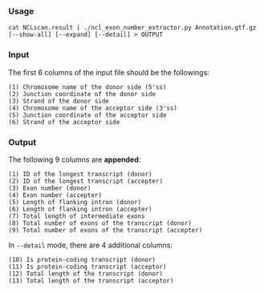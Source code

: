 ### Usage
```
cat NCLscan.result | ./ncl_exon_number_extractor.py Annotation.gtf.gz [--show-all] [--expand] [--detail] > OUTPUT
```

### Input
The first 6 columns of the input file should be the followings:
```
(1) Chromosome name of the donor side (5'ss) 
(2) Junction coordinate of the donor side
(3) Strand of the donor side
(4) Chromosome name of the acceptor side (3'ss) 
(5) Junction coordinate of the acceptor side
(6) Strand of the acceptor side
```

### Output
The following 9 columns are **appended**:
```
(1) ID of the longest transcript (donor)
(2) ID of the longest transcript (accepter)
(3) Exon number (donor)
(4) Exon number (accepter)
(5) Length of flanking intron (donor)
(6) Length of flanking intron (accepter)
(7) Total length of intermediate exons
(8) Total number of exons of the transcript (donor)
(9) Total number of exons of the transcript (accepter)
```

In `--detail` mode, there are 4 additional columns:
```
(10) Is protein-coding transcript (donor)
(11) Is protein-coding transcript (acceptor)
(12) Total length of the transcript (donor)
(13) Total length of the transcript (acceptor)
```
